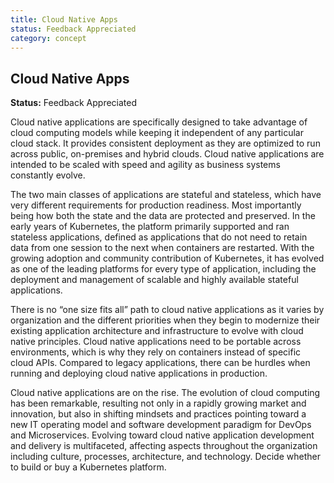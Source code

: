 ```yaml
---
title: Cloud Native Apps
status: Feedback Appreciated
category: concept
---
```

## Cloud Native Apps

**Status:** Feedback Appreciated

Cloud native applications are specifically designed to take advantage of cloud computing models while keeping it independent of any particular cloud stack. It provides consistent deployment as they are optimized to run across public, on-premises and hybrid clouds. Cloud native applications are intended to be scaled with speed and agility as business systems constantly evolve.

The two main classes of applications are stateful and stateless, which have very different requirements for production readiness. Most importantly being how both the state and the data are protected and preserved.  In the early years of Kubernetes, the platform primarily supported and ran stateless applications, defined as applications that do not need to retain data from one session to the next when containers are restarted. With the growing adoption and community contribution of Kubernetes, it has evolved as one of the leading platforms for every type of application, including the deployment and management of scalable and highly available stateful applications.

There is no “one size fits all” path to cloud native applications as it varies by organization and the different priorities when they begin to modernize their existing application architecture and infrastructure to evolve with cloud native principles. Cloud native applications need to be portable across environments, which is why they rely on containers instead of specific cloud APIs. Compared to legacy applications, there can be hurdles when running and deploying cloud native applications  in production. 

Cloud native applications are on the rise. The evolution of cloud computing has been remarkable, resulting not only in a rapidly growing market and innovation, but also in shifting mindsets and practices pointing toward a new IT operating model and software development paradigm for DevOps and Microservices. Evolving toward cloud native application development and delivery is multifaceted, affecting aspects throughout the organization including culture, processes, architecture, and technology. Decide whether to build or buy a Kubernetes platform.

